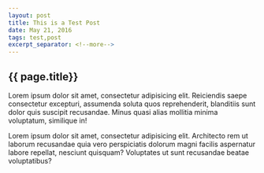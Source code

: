 ```yaml
---
layout: post
title: This is a Test Post
date: May 21, 2016
tags: test,post
excerpt_separator: <!--more-->
---
```

<h2>{{ page.title}}</h2>
<p>
	Lorem ipsum dolor sit amet, consectetur adipisicing elit. Reiciendis saepe consectetur excepturi, assumenda soluta quos reprehenderit, blanditiis sunt dolor quis suscipit recusandae. Minus quasi alias mollitia minima voluptatum, similique in!
</p>
<!--more-->
<p>
	Lorem ipsum dolor sit amet, consectetur adipisicing elit. Architecto rem ut laborum recusandae quia vero perspiciatis dolorum magni facilis aspernatur labore repellat, nesciunt quisquam? Voluptates ut sunt recusandae beatae voluptatibus?
</p>
